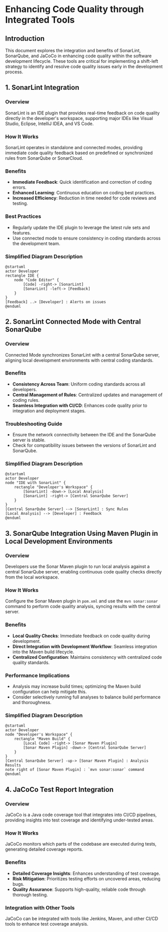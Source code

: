 
# Enhancing Code Quality through Integrated Tools

## Introduction

This document explores the integration and benefits of SonarLint, SonarQube, and JaCoCo in enhancing code quality within the software development lifecycle. These tools are critical for implementing a shift-left strategy to identify and resolve code quality issues early in the development process.

## 1. SonarLint Integration

### Overview

SonarLint is an IDE plugin that provides real-time feedback on code quality directly in the developer's workspace, supporting major IDEs like Visual Studio, Eclipse, IntelliJ IDEA, and VS Code.

### How It Works

SonarLint operates in standalone and connected modes, providing immediate code quality feedback based on predefined or synchronized rules from SonarQube or SonarCloud.

### Benefits

- **Immediate Feedback**: Quick identification and correction of coding errors.
- **Enhanced Learning**: Continuous education on coding best practices.
- **Increased Efficiency**: Reduction in time needed for code reviews and testing.

### Best Practices

- Regularly update the IDE plugin to leverage the latest rule sets and features.
- Use connected mode to ensure consistency in coding standards across the development team.

### Simplified Diagram Description

```plantuml
@startuml
actor Developer
rectangle IDE {
    node "Code Editor" {
        [Code] -right-> [SonarLint]
        [SonarLint] -left-> [Feedback]
    }
}
[Feedback] ..> [Developer] : Alerts on issues
@enduml
```

## 2. SonarLint Connected Mode with Central SonarQube

### Overview

Connected Mode synchronizes SonarLint with a central SonarQube server, aligning local development environments with central coding standards.

### Benefits

- **Consistency Across Team**: Uniform coding standards across all developers.
- **Central Management of Rules**: Centralized updates and management of coding rules.
- **Seamless Integration with CI/CD**: Enhances code quality prior to integration and deployment stages.

### Troubleshooting Guide

- Ensure the network connectivity between the IDE and the SonarQube server is stable.
- Check for compatibility issues between the versions of SonarLint and SonarQube.

### Simplified Diagram Description

```plantuml
@startuml
actor Developer
node "IDE with SonarLint" {
    rectangle "Developer's Workspace" {
        [SonarLint] -down-> [Local Analysis]
        [SonarLint] -right-> [Central SonarQube Server]
    }
}
[Central SonarQube Server] --> [SonarLint] : Sync Rules
[Local Analysis] --> [Developer] : Feedback
@enduml
```

## 3. SonarQube Integration Using Maven Plugin in Local Development Environments

### Overview

Developers use the Sonar Maven plugin to run local analysis against a central SonarQube server, enabling continuous code quality checks directly from the local workspace.

### How It Works

Configure the Sonar Maven plugin in `pom.xml` and use the `mvn sonar:sonar` command to perform code quality analysis, syncing results with the central server.

### Benefits

- **Local Quality Checks**: Immediate feedback on code quality during development.
- **Direct Integration with Development Workflow**: Seamless integration into the Maven build lifecycle.
- **Centralized Configuration**: Maintains consistency with centralized code quality standards.

### Performance Implications

- Analysis may increase build times; optimizing the Maven build configuration can help mitigate this.
- Consider selectively running full analyses to balance build performance and thoroughness.

### Simplified Diagram Description

```plantuml
@startuml
actor Developer
node "Developer's Workspace" {
    rectangle "Maven Build" {
        [Local Code] -right-> [Sonar Maven Plugin]
        [Sonar Maven Plugin] -down-> [Central SonarQube Server]
    }
}
[Central SonarQube Server] -up-> [Sonar Maven Plugin] : Analysis Results
note right of [Sonar Maven Plugin] : `mvn sonar:sonar` command
@enduml
```

## 4. JaCoCo Test Report Integration

### Overview

JaCoCo is a Java code coverage tool that integrates into CI/CD pipelines, providing insights into test coverage and identifying under-tested areas.

### How It Works

JaCoCo monitors which parts of the codebase are executed during tests, generating detailed coverage reports.

### Benefits

- **Detailed Coverage Insights**: Enhances understanding of test coverage.
- **Risk Mitigation**: Prioritizes testing efforts on uncovered areas, reducing bugs.
- **Quality Assurance**: Supports high-quality, reliable code through thorough testing.

### Integration with Other Tools

JaCoCo can be integrated with tools like Jenkins, Maven, and other CI/CD tools to enhance test coverage analysis.
